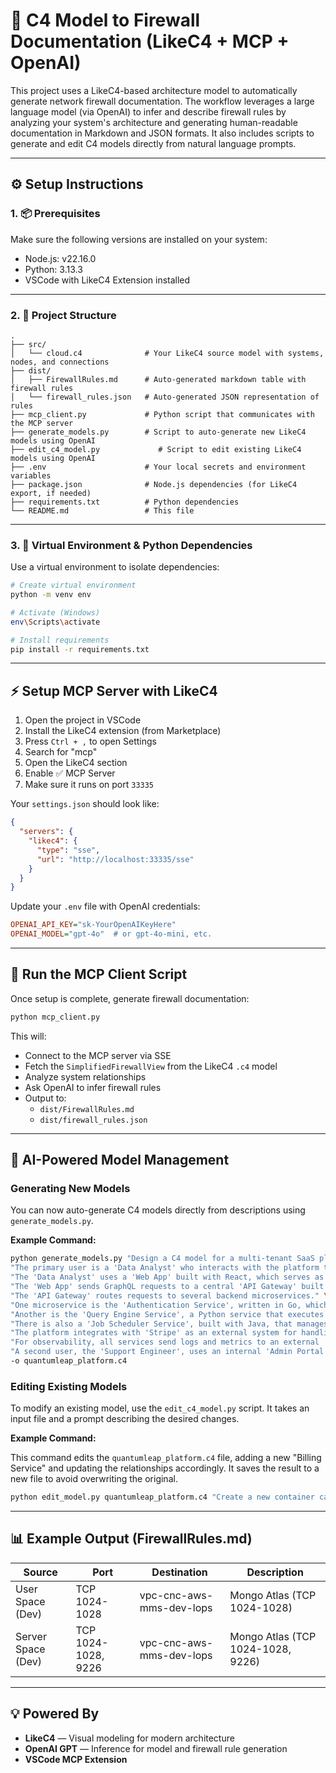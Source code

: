 # 🔐 C4 Model to Firewall Documentation (LikeC4 + MCP + OpenAI)

This project uses a LikeC4-based architecture model to automatically generate network firewall documentation. The workflow leverages a large language model (via OpenAI) to infer and describe firewall rules by analyzing your system's architecture and generating human-readable documentation in Markdown and JSON formats. It also includes scripts to generate and edit C4 models directly from natural language prompts.

---

## ⚙️ Setup Instructions

### 1. 📦 Prerequisites

Make sure the following versions are installed on your system:

- Node.js: v22.16.0
- Python: 3.13.3
- VSCode with LikeC4 Extension installed

---

### 2. 📁 Project Structure

```
.
├── src/
│   └── cloud.c4              # Your LikeC4 source model with systems, nodes, and connections
├── dist/
│   ├── FirewallRules.md      # Auto-generated markdown table with firewall rules
│   └── firewall_rules.json   # Auto-generated JSON representation of rules
├── mcp_client.py             # Python script that communicates with the MCP server
├── generate_models.py        # Script to auto-generate new LikeC4 models using OpenAI
├── edit_c4_model.py             # Script to edit existing LikeC4 models using OpenAI
├── .env                      # Your local secrets and environment variables
├── package.json              # Node.js dependencies (for LikeC4 export, if needed)
├── requirements.txt          # Python dependencies
└── README.md                 # This file
```

---

### 3. 🧪 Virtual Environment & Python Dependencies

Use a virtual environment to isolate dependencies:

```bash
# Create virtual environment
python -m venv env

# Activate (Windows)
env\Scripts\activate

# Install requirements
pip install -r requirements.txt
```

---

## ⚡ Setup MCP Server with LikeC4

1. Open the project in VSCode
2. Install the LikeC4 extension (from Marketplace)
3. Press `Ctrl + ,` to open Settings
4. Search for "mcp"
5. Open the LikeC4 section
6. Enable ✅ MCP Server
7. Make sure it runs on port `33335`

Your `settings.json` should look like:

```json
{
  "servers": {
    "likec4": {
      "type": "sse",
      "url": "http://localhost:33335/sse"
    }
  }
}
```

Update your `.env` file with OpenAI credentials:

```ini
OPENAI_API_KEY="sk-YourOpenAIKeyHere"
OPENAI_MODEL="gpt-4o"  # or gpt-4o-mini, etc.
```

---

## 🚀 Run the MCP Client Script

Once setup is complete, generate firewall documentation:

```bash
python mcp_client.py
```

This will:

- Connect to the MCP server via SSE
- Fetch the `SimplifiedFirewallView` from the LikeC4 `.c4` model
- Analyze system relationships
- Ask OpenAI to infer firewall rules
- Output to:
  - `dist/FirewallRules.md`
  - `dist/firewall_rules.json`

---

## 🧠 AI-Powered Model Management

### Generating New Models

You can now auto-generate C4 models directly from descriptions using `generate_models.py`.

**Example Command:**

```bash
python generate_models.py "Design a C4 model for a multi-tenant SaaS platform named 'QuantumLeap Analytics'." \
"The primary user is a 'Data Analyst' who interacts with the platform to build and run data models." \
"The 'Data Analyst' uses a 'Web App' built with React, which serves as the main user interface." \
"The 'Web App' sends GraphQL requests to a central 'API Gateway' built with Apollo Server and Node.js." \
"The 'API Gateway' routes requests to several backend microservices." \
"One microservice is the 'Authentication Service', written in Go, which manages user identity and permissions using a 'PostgreSQL Database'." \
"Another is the 'Query Engine Service', a Python service that executes user-submitted data models against a 'Data Warehouse'." \
"There is also a 'Job Scheduler Service', built with Java, that manages long-running asynchronous tasks using a 'Redis' queue for job management." \
"The platform integrates with 'Stripe' as an external system for handling customer subscriptions." \
"For observability, all services send logs and metrics to an external 'Datadog' monitoring platform." \
"A second user, the 'Support Engineer', uses an internal 'Admin Portal' to manage user accounts and troubleshoot issues." \
-o quantumleap_platform.c4
```

### Editing Existing Models

To modify an existing model, use the `edit_c4_model.py` script. It takes an input file and a prompt describing the desired changes.

**Example Command:**

This command edits the `quantumleap_platform.c4` file, adding a new "Billing Service" and updating the relationships accordingly. It saves the result to a new file to avoid overwriting the original.

```bash
python edit_model.py quantumleap_platform.c4 "Create a new container called 'Billing Service' with Go technology. This service should be responsible for all interactions with Stripe. Update the relationships so that the API Gateway calls the Billing Service, and the Billing Service calls Stripe." -o quantumleap_platform_v2.c4
```

---

## 📊 Example Output (FirewallRules.md)

| Source              | Port                  | Destination              | Description                          |
|---------------------|-----------------------|--------------------------|--------------------------------------|
| User Space (Dev)    | TCP 1024-1028         | vpc-cnc-aws-mms-dev-lops | Mongo Atlas (TCP 1024-1028)          |
| Server Space (Dev)  | TCP 1024-1028, 9226   | vpc-cnc-aws-mms-dev-lops | Mongo Atlas (TCP 1024-1028, 9226)    |

---

## 💡 Powered By

- **LikeC4** — Visual modeling for modern architecture
- **OpenAI GPT** — Inference for model and firewall rule generation
- **VSCode MCP Extension**

